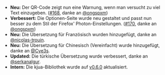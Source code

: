 * **Neu:** Der QR-Code zeigt nun eine Warnung, wenn man versucht zu viel Text einzugeben. ([#168](https://github.com/rugk/offline-qr-code/pull/168), danke an [@ongspxm](https://github.com/ongspxm))
* **Verbessert:** Die Optionen-Seite wurde neu gestaltet und passt nun besser zu dem Stil der Firefox' Photon-Einstellungen. ([#170](https://github.com/rugk/offline-qr-code/pull/170), danke an [@ongspxm](https://github.com/ongspxm))
* **Neu:** Die Übersetzung für Französisch wurden hinzugefügt, danke an [@nicolas-trouin](https://github.com/nicolas-trouin).
* **Neu:** Die Übersetzung für Chinesisch (Vereinfacht) wurde hinzugefügt, danke an [@Cye3s](https://github.com/Cye3s).
* **Updated:** Die türkische Übersetzung wurde verbessert, danke an [@serkanalgur](https://github.com/serkanalgur).
* **Intern:** Die kjua-Bibliothek wurde auf [v0.6.0](https://github.com/lrsjng/kjua/tree/v0.6.0) aktualisiert.
